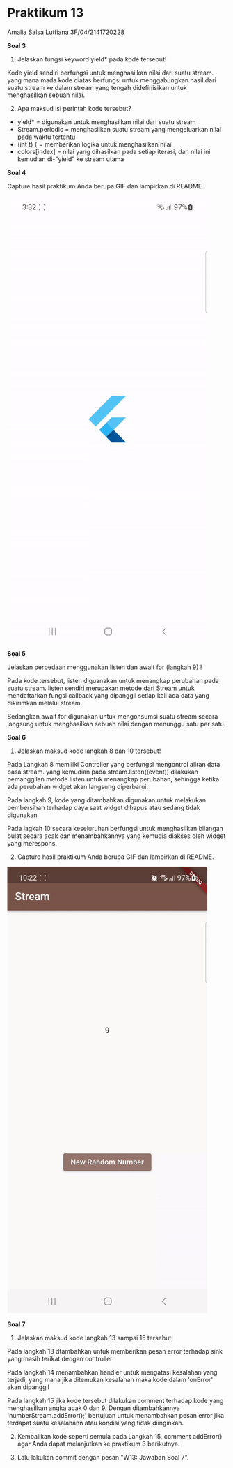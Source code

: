 # Praktikum 13

Amalia Salsa Lutfiana
3F/04/2141720228

**Soal 3**

1. Jelaskan fungsi keyword yield* pada kode tersebut!

Kode yield sendiri berfungsi untuk menghasilkan nilai dari suatu stream. yang mana mada kode diatas berfungsi untuk menggabungkan hasil dari suatu stream ke dalam stream yang tengah didefinisikan untuk menghasilkan sebuah nilai.

2. Apa maksud isi perintah kode tersebut?

- yield* = digunakan untuk menghasilkan nilai dari suatu stream
- Stream.periodic = menghasilkan suatu stream yang mengeluarkan nilai pada waktu tertentu
- (int t) { = memberikan logika untuk menghasilkan nilai
- colors[index] = nilai yang dihasilkan pada setiap iterasi, dan nilai ini kemudian di-"yield" ke stream utama


**Soal 4**

Capture hasil praktikum Anda berupa GIF dan lampirkan di README.

![gif steam_nama](images/soal4.gif)


**Soal 5**

Jelaskan perbedaan menggunakan listen dan await for (langkah 9) !

Pada kode tersebut, listen diguanakan untuk menangkap perubahan pada suatu stream. listen sendiri merupakan metode dari Stream untuk mendaftarkan fungsi callback yang dipanggil setiap kali ada data yang dikirimkan melalui stream.

Sedangkan await for digunakan untuk mengonsumsi suatu stream secara langsung untuk menghasilkan sebuah nilai dengan menunggu satu per satu.


**Soal 6**
1. Jelaskan maksud kode langkah 8 dan 10 tersebut!

Pada Langkah 8 memiliki Controller yang berfungsi mengontrol aliran data pasa stream. yang  kemudian pada stream.listen((event)) dilakukan pemanggilan metode listen untuk menangkap perubahan, sehingga ketika ada perubahan widget akan langsung diperbarui.

Pada langkah 9, kode yang ditambahkan digunakan untuk melakukan pembersihan terhadap daya saat widget dihapus atau sedang tidak digunakan

Pada lagkah 10 secara keseluruhan berfungsi untuk menghasilkan bilangan bulat secara acak dan menambahkannya yang kemudia diakses oleh widget yang merespons.


2. Capture hasil praktikum Anda berupa GIF dan lampirkan di README.

![gif steam_nama](images/soal6.gif)


**Soal 7**

1. Jelaskan maksud kode langkah 13 sampai 15 tersebut!

Pada langkah 13 dtambahkan untuk memberikan pesan error terhadap sink yang masih terikat dengan controller

Pada langkah 14 menambahkan handler untuk mengatasi kesalahan yang terjadi, yang mana jika ditemukan kesalahan maka kode dalam 'onError' akan dipanggil

Pada langkah 15 jika kode tersebut dilakukan comment terhadap kode yang menghasilkan angka acak 0 dan 9. Dengan ditambahkannya 'numberStream.addError();' bertujuan untuk menambahkan pesan error jika terdapat suatu kesalahann atau kondisi yang tidak diinginkan.

2. Kembalikan kode seperti semula pada Langkah 15, comment addError() agar Anda dapat melanjutkan ke praktikum 3 berikutnya.

3. Lalu lakukan commit dengan pesan "W13: Jawaban Soal 7".

